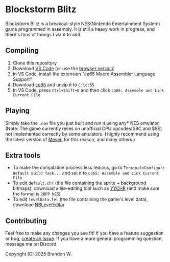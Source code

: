 # Blockstorm Blitz

Blockstorm Blitz is a breakout-style NES(Nintendo Entertainment System) game programmed in assembly. It is still a heavy work in progress, and there's tons of thongs I want to add.

## Compiling

1. Clone this repository
2. Download [VS Code](code.visualstudio.com/download) (or use the [browser version](vscode.dev))
3. In VS Code, install the extension "ca65 Macro Assembler Language Support"
4. Download [cc65](cc65.github.io/getting-started.htm) and unzip it to `C:\cc65`
5. In VS Code, press `Ctrl+Shift+B` and then click `ca65: Assemble and Link Current File`

## Playing

Simply take the `.nes` file you just built and run it using any* NES emulator.
(Note: The game currently relies on unofficial CPU opcodes($9C and $9E) not implemented correctly by some emulators. I highly recommend using the latest version of [Mesen](https://github.com/SourMesen/Mesen2) for this reason, and many others.)

## Extra tools

- To make the compilation process less tedious, go to `Terminal>Configure Default Build Task...` and set it to `ca65: Assemble and Link Current File`
- To edit `default.chr` (the file containing the sprite + background bitmaps), download a tile-editing tool such as [YYCHR](https://w.atwiki.jp/yychr/) (and make sure the format is `2BPP NES`)
- To edit `levelData.lvl` (the file containing the game's level data), download [NBLevelEditor](github.com/Merlin1247/NBLevelEditor)

## Contributing

Feel free to make any changes you see fit! If you have a feature suggestion or bug, [create an Issue](https://github.com/Merlin1247/blockstorm-blitz/issues). If you have a more general programming question, message me on Discord.

Copyright (C) 2025 Brandon W.